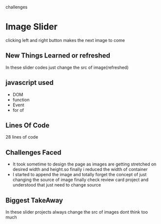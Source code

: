 challenges 


# Image Slider
clicking left and right button makes the next image to come

## New Things Learned or refreshed
In these slider codes just change the src of image(refreshed) 

## javascript used
- DOM
- function
- Event
- for of


## Lines Of Code
28 lines of code

## Challenges Faced
- It took sometime to design the page as images are getting stretched on desired width and height.so finally i reduced the width of container
- I started to append the image and totally forget the concept of just changing the source of image finally check review card project and understood that just need to change source

## Biggest TakeAway
In these slider projects always change the src of images dont think too much